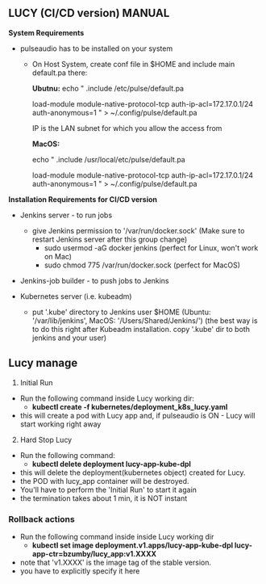## LUCY (CI/CD version) MANUAL


**System Requirements**

* pulseaudio has to be installed on your system

  * On Host System, create conf file in $HOME and include main default.pa there:

	**Ubutnu:**
	echo "
	.include /etc/pulse/default.pa

	load-module module-native-protocol-tcp auth-ip-acl=172.17.0.1/24 auth-anonymous=1
	" > ~/.config/pulse/default.pa

	IP is the LAN subnet for which you allow the access from 

	**MacOS:**

	echo "
	.include /usr/local/etc/pulse/default.pa

	load-module module-native-protocol-tcp auth-ip-acl=172.17.0.1/24 auth-anonymous=1
	" > ~/.config/pulse/default.pa

**Installation Requirements for CI/CD version**

* Jenkins server - to run jobs
	* give Jenkins permission to '/var/run/docker.sock' (Make sure to restart Jenkins server after this group change)
	  * sudo usermod -aG docker jenkins  (perfect for Linux, won't work on Mac)
	  * sudo chmod 775 /var/run/docker.sock (perfect for MacOS)

* Jenkins-job builder - to push jobs to Jenkins

* Kubernetes server (i.e. kubeadm)
	* put '.kube' directory to Jenkins user $HOME (Ubuntu: '/var/lib/jenkins', MacOS: '/Users/Shared/Jenkins/')
	(the best way is to do this right after Kubeadm installation. copy '.kube' dir to both jenkins and your user)


## Lucy manage

1. Initial Run
* Run the following command inside Lucy working dir:
  * **kubectl create -f kubernetes/deployment_k8s_lucy.yaml**
* this will create a pod with Lucy app and, if  pulseaudio is ON - Lucy will start working right away

2. Hard Stop Lucy
* Run the following command:
  * **kubectl delete deployment lucy-app-kube-dpl**
* this will delete the deployment(kubernetes object) created for Lucy. 
* the POD with lucy_app container will be destroyed. 
* You'll have to perform the 'Initial Run' to start it again
* the termination takes about 1 min, it is NOT instant

### Rollback actions
* Run the following command inside inside Lucy working dir
  * **kubectl set image deployment.v1.apps/lucy-app-kube-dpl lucy-app-ctr=bzumby/lucy_app:v1.XXXX**
* note that 'v1.XXXX' is the image tag of the stable version.
* you have to explicitly specify it here  
